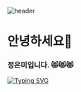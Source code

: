 ![header](https://capsule-render.vercel.app/api?type=rounded&color=auto&height=100&section=header&text=Jung%20Eunmi&fontSize=90&api?text=capsule_render&api?text=capsule_render&animation=blink)
# 안녕하세요🤭
### 정은미입니다. 😻😻😻
[![Typing SVG](https://readme-typing-svg.demolab.com/?lines=정+은+미+입+니+다;Second+line+of+text&color=auto)](https://git.io/typing-svg)

